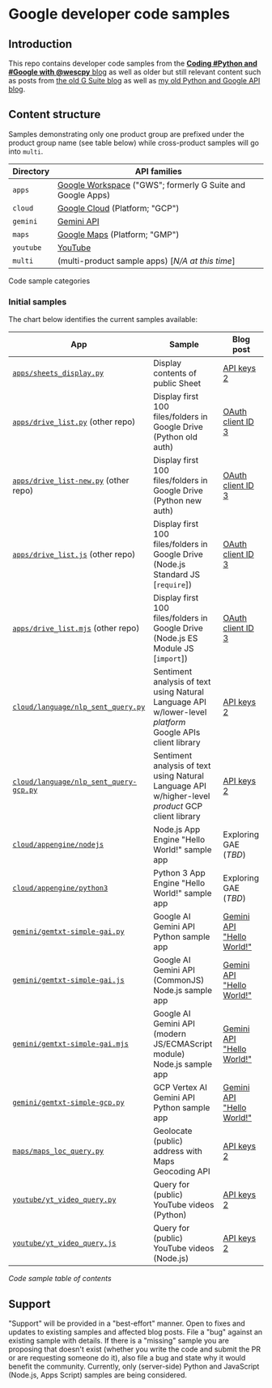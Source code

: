# Google developer code samples

## Introduction

This repo contains developer code samples from the [**Coding #Python and #Google with @wescpy** blog](https://dev.to/wescpy) as well as older but still relevant content such as posts from [the old G Suite blog](https://gsuite-developers.googleblog.com/2015/) as well as [my old Python and Google API blog](https://wescpy.blogspot.com/).


## Content structure

Samples demonstrating only one product group are prefixed under the product group name (see table below) while cross-product samples will go into `multi`.

Directory | API families
--- | ---
`apps` | [Google Workspace](https://developers.google.com/gsuite) ("GWS"; formerly G Suite and Google Apps)
`cloud` | [Google Cloud](https://cloud.google.com) (Platform; "GCP")
`gemini` | [Gemini API](https://ai.google.dev/docs/gemini_api_overview)
`maps` | [Google Maps](https://developers.google.com/maps) (Platform; "GMP")
`youtube` | [YouTube](https://developers.google.com/youtube)
`multi` | (multi-product sample apps) [_N/A at this time_]

<figcaption>Code sample categories</figcaption>


### Initial samples

The chart below identifies the current samples available:

App | Sample | Blog post
--- | --- | ---
[`apps/sheets_display.py`](/apps/sheets_display.py) | Display contents of public Sheet | [API keys 2](https://dev.to/wescpy/getting-started-using-google-apis-api-keys-part-2-38i6)
[`apps/drive_list.py`](https://github.com/wescpy/gsuite-apis-intro/blob/master/python/drive_list.py) (other repo) | Display first 100 files/folders in Google Drive (Python old auth) | [OAuth client ID 3](https://dev.to/wescpy/getting-started-using-google-apis-workspace-33-2me0)
[`apps/drive_list-new.py`](http://github.com/wescpy/gsuite-apis-intro/blob/master/python/drive_list-new.py) (other repo) | Display first 100 files/folders in Google Drive (Python new auth) | [OAuth client ID 3](https://dev.to/wescpy/getting-started-using-google-apis-workspace-33-2me0)
[`apps/drive_list.js`](http://github.com/wescpy/gsuite-apis-intro/blob/master/nodejs/drive_list.js) (other repo) | Display first 100 files/folders in Google Drive (Node.js Standard JS [`require`]) | [OAuth client ID 3](https://dev.to/wescpy/getting-started-using-google-apis-workspace-33-2me0)
[`apps/drive_list.mjs`](http://github.com/wescpy/gsuite-apis-intro/blob/master/nodejs/drive_list.mjs) (other repo) | Display first 100 files/folders in Google Drive (Node.js ES Module JS [`import`]) | [OAuth client ID 3](https://dev.to/wescpy/getting-started-using-google-apis-workspace-33-2me0)
[`cloud/language/nlp_sent_query.py`](/cloud/language/nlp_sent_query.py) | Sentiment analysis of text using Natural Language API w/lower-level _platform_ Google APIs client library | [API keys 2](https://dev.to/wescpy/getting-started-using-google-apis-api-keys-part-2-38i6)
[`cloud/language/nlp_sent_query-gcp.py`](/cloud/language/nlp_sent_query-gcp.py) | Sentiment analysis of text using Natural Language API w/higher-level _product_ GCP client library | [API keys 2](https://dev.to/wescpy/getting-started-using-google-apis-api-keys-part-2-38i6)
[`cloud/appengine/nodejs`](/cloud/appengine/nodejs) | Node.js App Engine "Hello World!" sample app | Exploring GAE (_TBD_)
[`cloud/appengine/python3`](/cloud/appengine/python3) | Python 3 App Engine "Hello World!" sample app | Exploring GAE (_TBD_)
[`gemini/gemtxt-simple-gai.py`](/gemini/gemtxt-simple-gai.py) | Google AI Gemini API Python sample app | [Gemini API "Hello World!"](https://dev.to/wescpy/a-better-google-gemini-api-hello-world-sample-4ddm)
[`gemini/gemtxt-simple-gai.js`](/gemini/gemtxt-simple-gai.js) | Google AI Gemini API (CommonJS) Node.js sample app | [Gemini API "Hello World!"](https://dev.to/wescpy/a-better-google-gemini-api-hello-world-sample-4ddm)
[`gemini/gemtxt-simple-gai.mjs`](/gemini/gemtxt-simple-gai.mjs) | Google AI Gemini API (modern JS/ECMAScript module) Node.js sample app | [Gemini API "Hello World!"](https://dev.to/wescpy/a-better-google-gemini-api-hello-world-sample-4ddm)
[`gemini/gemtxt-simple-gcp.py`](/gemini/gemtxt-simple-gcp.py) | GCP Vertex AI Gemini API Python sample app | [Gemini API "Hello World!"](https://dev.to/wescpy/a-better-google-gemini-api-hello-world-sample-4ddm)
[`maps/maps_loc_query.py`](/maps/maps_loc_query.py) | Geolocate (public) address with Maps Geocoding API | [API keys 2](https://dev.to/wescpy/getting-started-using-google-apis-api-keys-part-2-38i6)
[`youtube/yt_video_query.py`](/youtube/yt_video_query.py) | Query for (public) YouTube videos (Python) | [API keys 2](https://dev.to/wescpy/getting-started-using-google-apis-api-keys-part-2-38i6)
[`youtube/yt_video_query.js`](/youtube/yt_video_query.js) | Query for (public) YouTube videos (Node.js) | [API keys 2](https://dev.to/wescpy/getting-started-using-google-apis-api-keys-part-2-38i6)

<figcaption><i>Code sample table of contents</i></figcaption>


## Support

"Support" will be provided in a "best-effort" manner. Open to fixes and updates to existing samples and affected blog posts. File a "bug" against an existing sample with details. If there is a "missing" sample you are proposing that doesn't exist (whether you write the code and submit the PR or are requesting someone do it), also file a bug and state why it would benefit the community. Currently, only (server-side) Python and JavaScript (Node.js, Apps Script) samples are being considered.
